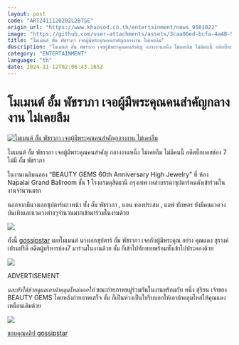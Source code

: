 ```yaml
---
layout: post
code: "ART2411120202L2BTSE"
origin_url: "https://www.khaosod.co.th/entertainment/news_9501022"
image: "https://github.com/user-attachments/assets/3caa86ed-bcfa-4a48-9d14-8bf85233dd12"
title: "โมเมนต์ อั้ม พัชราภา เจอผู้มีพระคุณคนสำคัญกลางงาน ไม่เคยลืม"
description: "โมเมนต์ อั้ม พัชราภา เจอผู้มีพระคุณคนสำคัญ กลางงานหนึ่ง ไม่เคยลืม ไม่มีคนนี้ อดีตบิ๊กบอสช่อง 7 ไม่มี อั้ม พัชราภา ในงานเฉลิมฉลอง “BEAUTY GEMS 60th"
category: "ENTERTAINMENT"
language: "th"
date: 2024-11-12T02:06:43.165Z
---
```


# โมเมนต์ อั้ม พัชราภา เจอผู้มีพระคุณคนสำคัญกลางงาน ไม่เคยลืม

[![โมเมนต์ อั้ม พัชราภา เจอผู้มีพระคุณคนสำคัญกลางงาน ไม่เคยลืม](https://www.khaosod.co.th/wpapp/uploads/2024/11/aumkdang1211679998.jpg "โมเมนต์ อั้ม พัชราภา เจอผู้มีพระคุณคนสำคัญกลางงาน ไม่เคยลืม")](https://www.khaosod.co.th/wpapp/uploads/2024/11/aumkdang1211679998.jpg)

โมเมนต์ อั้ม พัชราภา เจอผู้มีพระคุณคนสำคัญ กลางงานหนึ่ง ไม่เคยลืม ไม่มีคนนี้ อดีตบิ๊กบอสช่อง 7 ไม่มี อั้ม พัชราภา

ในงานเฉลิมฉลอง “BEAUTY GEMS 60th Anniversary High Jewelry” ที่ ห้อง Napalai Grand Ballroom ชั้น 1 โรงแรมดุสิตธานี กรุงเทพ เหล่าบรรดาซุปตาร์คนดังเข้าร่วมในงานจำนวนมาก

นอกจากมีนางเอกซุปตาร์แถวหน้า ทั้ง อั้ม พัชราภา , แอน ทองประสม , แอฟ ทักษอร ยังมีคนแวดวงบันเทิงและแวดวงต่างๆจำนวนมากเข้ามาร่วมในงานด้วย

[![](https://www.khaosod.co.th/wpapp/uploads/2024/11/aumkdang12116711.jpg)](https://www.khaosod.co.th/wpapp/uploads/2024/11/aumkdang12116711.jpg)

ทั้งนี้ [gossipstar](https://www.instagram.com/p/DCPIVrESp6C/) เผยโมเมนต์ นางเอกซุปตาร์ อั้ม พัชราภา เจอกับผู้มีพระคุณ อย่าง คุณแดง สุรางค์ เปรมปรีดิ์ อดีตผู้บริหารช่อง7 มาร่วมในงานด้วย อั้ม ก็เข้าไปทักทายพร้อมทั้งเข้าไปประคองด้วย

[![](https://www.khaosod.co.th/wpapp/uploads/2024/11/aumkdang12116712.jpg)](https://www.khaosod.co.th/wpapp/uploads/2024/11/aumkdang12116712.jpg)

ADVERTISEMENT

_และยังได้ช่วยดูแลเอาผ้าคลุมไหล่ออกให้_ ขณะถ่ายภาพหมู่ร่วมกันในงานพร้อมกับ หนึ่ง สุริยน เจ้าของ BEAUTY GEMS โดยหลังถ่ายภาพเสร็จ อั้ม ก็เป็นห่วงเป็นใยรีบบอกให้เอาผ้าคลุมไหล่ให้คุณแดงเหมือนเดิมด้วย

[![](https://www.khaosod.co.th/wpapp/uploads/2024/11/aumkdang12116713.jpg)](https://www.khaosod.co.th/wpapp/uploads/2024/11/aumkdang12116713.jpg)

[ขอบคุณคลิป gossipstar](https://www.instagram.com/p/DCPIVrESp6C/)